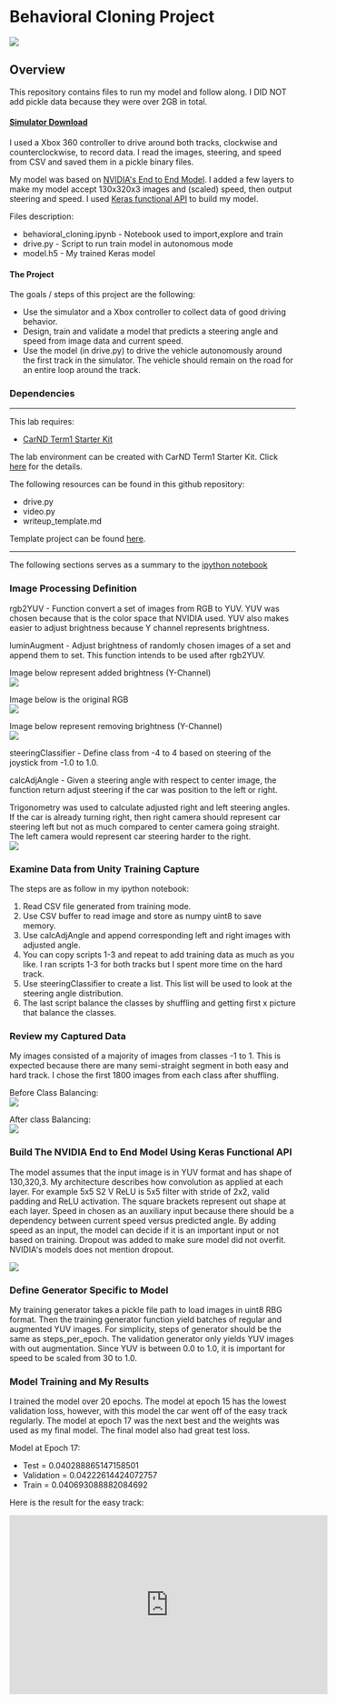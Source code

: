 # Behavioral Cloning Project

[![](https://img.youtube.com/vi/DM1ywWnfKs4/0.jpg)](https://www.youtube.com/watch?v=DM1ywWnfKs4)

Overview
---
This repository contains files to run my model and follow along. I DID NOT add pickle data because they were over 2GB in total.

#### [Simulator Download](https://github.com/udacity/self-driving-car-sim)

I used a Xbox 360 controller to drive around both tracks, clockwise and counterclockwise, to record data. I read the images, steering, and speed from CSV and saved them in a pickle binary files. 

My model was based on [NVIDIA's End to End Model](https://arxiv.org/pdf/1604.07316.pdf). I added a few layers to make my model accept 130x320x3 images and (scaled) speed, then output steering and speed. I used [Keras functional API](https://keras.io/getting-started/functional-api-guide/) to build my model.      

Files description: 
* behavioral_cloning.ipynb - Notebook used to import,explore and train
* drive.py - Script to run train model in autonomous mode
* model.h5 - My trained Keras model

#### The Project
The goals / steps of this project are the following:
* Use the simulator and a Xbox controller to collect data of good driving behavior. 
* Design, train and validate a model that predicts a steering angle and speed from image data and current speed.
* Use the model (in drive.py) to drive the vehicle autonomously around the first track in the simulator. The vehicle should remain on the road for an entire loop around the track.

### Dependencies
---
This lab requires:

* [CarND Term1 Starter Kit](https://github.com/udacity/CarND-Term1-Starter-Kit)

The lab environment can be created with CarND Term1 Starter Kit. Click [here](https://github.com/udacity/CarND-Term1-Starter-Kit/blob/master/README.md) for the details.

The following resources can be found in this github repository:
* drive.py
* video.py
* writeup_template.md

Template project can be found [here](https://github.com/udacity/CarND-Behavioral-Cloning-P3).

---

The following sections serves as a summary to the [ipython notebook](behavioral_cloning.ipynb)
### Image Processing Definition

rgb2YUV - Function convert a set of images from RGB to YUV. YUV was chosen because that is the color space that NVIDIA used. YUV also makes easier to adjust brightness because Y channel represents brightness.

luminAugment - Adjust brightness of randomly chosen images of a set and append them to set. This function intends to be used after rgb2YUV.
 
Image below represent added brightness (Y-Channel)  
![](photos/yuv+y.PNG)

Image below is the original RGB  
![](photos/rgb.PNG)

Image below represent removing brightness (Y-Channel)  
![](photos/yuv-y.PNG)

steeringClassifier - Define class from -4 to 4 based on steering of the joystick from -1.0 to 1.0.

calcAdjAngle - Given a steering angle with respect to center image, the function return adjust steering if the car was position to the left or right. 

Trigonometry was used to calculate adjusted right and left steering angles. If the car is already turning right, then right camera should represent car steering left but not as much compared to center camera going straight. The left camera would represent car steering harder to the right.  
![](photos/calcAngle.PNG)

### Examine Data from Unity Training Capture

The steps are as follow in my ipython notebook:
1) Read CSV file generated from training mode.
2) Use CSV buffer to read image and store as numpy uint8 to save memory.
3) Use calcAdjAngle and append corresponding left and right images with adjusted angle.
4) You can copy scripts 1-3 and repeat to add training data as much as you like. I ran scripts 1-3 for both tracks but I spent more time on the hard track.
5) Use steeringClassifier to create a list. This list will be used to look at the steering angle distribution.
6) The last script balance the classes by shuffling and getting first x picture that balance the classes.

### Review my Captured Data

My images consisted of a majority of images from classes -1 to 1. This is expected because there are many semi-straight segment in both easy and hard track. I chose the first 1800 images from each class after shuffling.

Before Class Balancing:  
![](photos/data.png)

After class Balancing:  
![](photos/dataBalance.png)

### Build The NVIDIA End to End Model Using Keras Functional API

The model assumes that the input image is in YUV format and has shape of 130,320,3. My architecture describes how convolution as applied at each layer. For example 5x5 S2 V ReLU is 5x5 filter with stride of 2x2, valid padding and ReLU activation. The square brackets represent out shape at each layer. Speed in chosen as an auxiliary input because there should be a dependency between current speed versus predicted angle. By adding speed as an input, the model can decide if it is an important input or not based on training. Dropout was added to make sure model did not overfit. NVIDIA's models does not mention dropout.

![](photos/modelArchitecture.PNG)

### Define Generator Specific to Model

My training generator takes a pickle file path to load images in uint8 RBG format. Then the training generator function yield batches of regular and augmented YUV images. For simplicity, steps of generator should be the same as steps_per_epoch. The validation generator only yields YUV images with out augmentation. Since YUV is between 0.0 to 1.0, it is important for speed to be scaled from 30 to 1.0.
 
### Model Training and My Results

I trained the model over 20 epochs. The model at epoch 15 has the lowest validation loss, however, with this model the car went off of the easy track regularly. The model at epoch 17 was the next best and the weights was used as my final model. The final model also had great test loss.

Model at Epoch 17:
* Test = 0.040288865147158501
* Validation = 0.04222614424072757
* Train = 0.040693088882084692

Here is the result for the easy track:
<iframe width="560" height="315" src="https://www.youtube.com/watch?v=HRIHFVSY10Y" frameborder="0" allowfullscreen></iframe>

